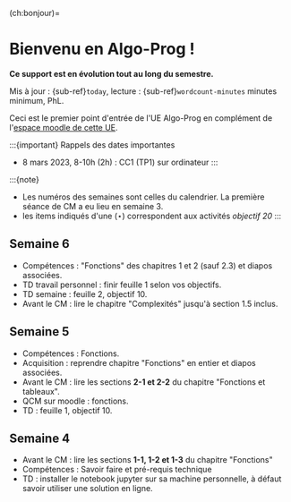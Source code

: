 <!-- #region -->
(ch:bonjour)=
# Bienvenu en Algo-Prog !

**Ce support est en évolution tout au long du semestre.**

Mis à jour : {sub-ref}`today`, lecture : {sub-ref}`wordcount-minutes` minutes minimum, PhL.

Ceci est le premier point d'entrée de l'UE Algo-Prog en complément de l'[espace moodle de cette UE](https://cours.univ-perp.fr/course/view.php?id=925).


:::{important} Rappels des dates importantes
- 8 mars 2023, 8-10h (2h) : CC1 (TP1) sur ordinateur
:::

:::{note}
- Les numéros des semaines sont celles du calendrier. 
La première séance de CM a eu lieu en semaine 3.
- les items indiqués d'une ($\star$) correspondent aux activités _objectif 20_
:::
 
## Semaine 6

- Compétences : "Fonctions" des chapitres 1 et 2 (sauf 2.3) et diapos associées.
- TD travail personnel : finir feuille 1 selon vos objectifs.
- TD semaine : feuille 2, objectif 10. 
- Avant le CM : lire le chapitre "Complexités" jusqu'à section 1.5 inclus.

## Semaine 5

- Compétences : Fonctions.
- Acquisition : reprendre chapitre "Fonctions" en entier et diapos associées.
- Avant le CM : lire les sections **2-1 et 2-2** du chapitre "Fonctions et tableaux".
- QCM sur moodle : fonctions.
- TD : feuille 1, objectif 10.

## Semaine 4

- Avant le CM : lire les sections **1-1, 1-2 et 1-3** du chapitre "Fonctions"
- Compétences : Savoir faire et pré-requis technique
- TD : installer le notebook jupyter sur sa machine personnelle, à défaut savoir utiliser une solution en ligne.



<!-- #endregion -->
